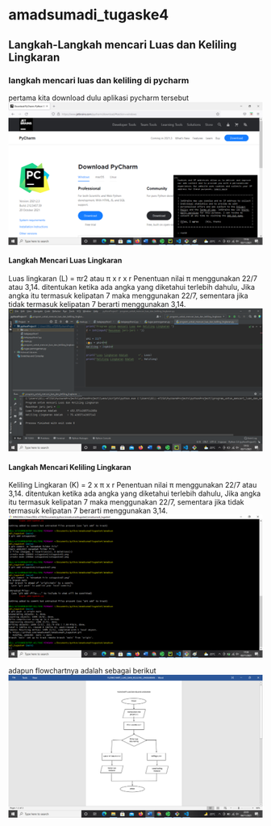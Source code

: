 # amadsumadi_tugaske4
## Langkah-Langkah mencari Luas dan Keliling Lingkaran

### langkah mencari luas dan keliling di pycharm
pertama kita download dulu aplikasi pycharm tersebut
![gambar 1](sstugaske4/sstugaske42.png)

#### Langkah Mencari Luas Lingkaran
Luas lingkaran (L) = πr2 atau π x r x r
Penentuan nilai π menggunakan 22/7 atau 3,14.
ditentukan ketika ada angka yang diketahui terlebih dahulu,
Jika angka itu termasuk kelipatan 7 maka menggunakan 22/7,
sementara jika tidak termasuk kelipatan 7 berarti menggunakan 3,14.
![gambar 2](sstugaske4/sstugaske41.png)

#### Langkah Mencari Keliling Lingkaran 
Keliling Lingkaran (K) =  2 x π x r 
Penentuan nilai π menggunakan 22/7 atau 3,14.
ditentukan ketika ada angka yang diketahui terlebih dahulu,
Jika angka itu termasuk kelipatan 7 maka menggunakan 22/7,
sementara jika tidak termasuk kelipatan 7 berarti menggunakan 3,14.
![gambar 3](sstugaske4/sstugaske43.png)

adapun flowchartnya adalah sebagai berikut
![gambar 4](sstugaske4/sstugaske44.png)


